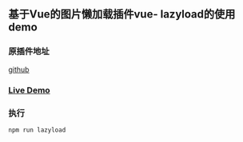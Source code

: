 ## 基于Vue的图片懒加载插件vue- lazyload的使用demo
### 原插件地址
[github](https://github.com/hilongjw/vue-lazyload)
### [Live Demo](blog.hugzh.com/demo/vue-lazyload/)

### 执行
```
npm run lazyload
``` 

